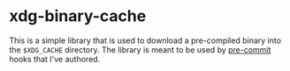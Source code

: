 # xdg-binary-cache

This is a simple library that is used to download a pre-compiled binary
into the `$XDG_CACHE` directory. The library is meant to be used by
[pre-commit](https://pre-commit.com) hooks that I've authored.
